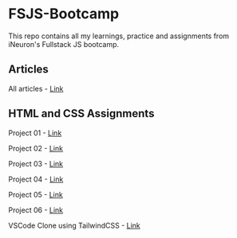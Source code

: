 # FSJS-Bootcamp
This repo contains all my learnings, practice and assignments from iNeuron's Fullstack JS bootcamp.

## Articles
All articles - [Link](./Articles/readme.md)

## HTML and CSS Assignments
Project 01 - [Link](./Projects/Project-1/readme.md)

Project 02 - [Link](https://github.com/Junaid-Hashmi/FSJS-Bootcamp/tree/main/Projects/Project-2)

Project 03 - [Link](https://github.com/Junaid-Hashmi/FSJS-Bootcamp/tree/main/Projects/Project-3)

Project 04 - [Link](https://github.com/Junaid-Hashmi/FSJS-Bootcamp/tree/main/Projects/Project-4)

Project 05 - [Link](https://github.com/Junaid-Hashmi/FSJS-Bootcamp/tree/main/Projects/Project-5)

Project 06 - [Link](https://github.com/Junaid-Hashmi/FSJS-Bootcamp/tree/main/Projects/Project-6)

VSCode Clone using TailwindCSS - [Link](https://github.com/Junaid-Hashmi/FSJS-Bootcamp/tree/main/Projects/vscode-clone)
